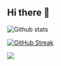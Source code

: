 ## Hi there 👋

<!--
**almumu/almumu** is a ✨ _special_ ✨ repository because its `README.md` (this file) appears on your GitHub profile.

Here are some ideas to get you started:

- 🔭 I’m currently working on ...
- 🌱 I’m currently learning ...
- 👯 I’m looking to collaborate on ...
- 🤔 I’m looking for help with ...
- 💬 Ask me about ...
- 📫 How to reach me: ...
- 😄 Pronouns: ...
- ⚡ Fun fact: ...
-->
![Github stats](https://github-readme-stats.vercel.app/api?username=almumu&include_all_commits=true&count_private=true&show_icons=true&theme=vue-dark")

<a href="https://git.io/streak-stats"><img src="http://github-readme-streak-stats.herokuapp.com?user=almumu&theme=radical&hide_longest_streak=true" alt="GitHub Streak" /></a>

![](https://komarev.com/ghpvc/?username=almumu)
